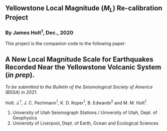 Yellowstone Local Magnitude ($M_L$) Re-calibration Project
----------------------------------------------------------
### By James Holt<sup>1</sup>, Dec., 2020

This project is the companion code to the following paper:

## A New Local Magnitude Scale for Earthquakes Recorded Near the Yellowstone Volcanic System (*in prep*).
*To be submitted to the Bulletin of the Seismological Society of America (BSSA) in 2021.*

Holt. J.<sup>1</sup>, J. C. Pechmann<sup>1</sup>, K. D. Koper<sup>1</sup>, B. Edwards<sup>2</sup> and M. M. Holt<sup>1</sup>.


1. University of Utah Seismograph Stations / University of Utah, Dept. of Geophysics
2. University of Liverpool, Dept. of Earth, Ocean and Ecological Sciences
